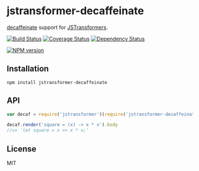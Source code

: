 # jstransformer-decaffeinate

[decaffeinate](https://github.com/decaffeinate/decaffeinate) support for [JSTransformers](http://github.com/jstransformers).

[![Build Status](https://img.shields.io/travis/jstransformers/jstransformer-decaffeinate/master.svg)](https://travis-ci.org/jstransformers/jstransformer-decaffeinate)
[![Coverage Status](https://img.shields.io/codecov/c/github/jstransformers/jstransformer-decaffeinate/master.svg)](https://codecov.io/gh/jstransformers/jstransformer-decaffeinate)
[![Dependency Status](https://img.shields.io/david/jstransformers/jstransformer-decaffeinate/master.svg)](http://david-dm.org/jstransformers/jstransformer-decaffeinate)

[![NPM version](https://img.shields.io/npm/v/jstransformer-decaffeinate.svg)](https://www.npmjs.org/package/jstransformer-decaffeinate)

## Installation

    npm install jstransformer-decaffeinate

## API

```js
var decaf = require('jstransformer')(require('jstransformer-decaffeinate'))

decaf.render('square = (x) -> x * x').body
//=> 'let square = x => x * x;'
```

## License

MIT

